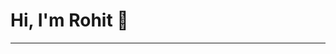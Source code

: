 # Hi, I'm Rohit 👋
-------------------

<!--
**rgangu/rgangu** is a ✨ _special_ ✨ repository because its `README.md` (this file) appears on your GitHub profile.
---------------------------------



